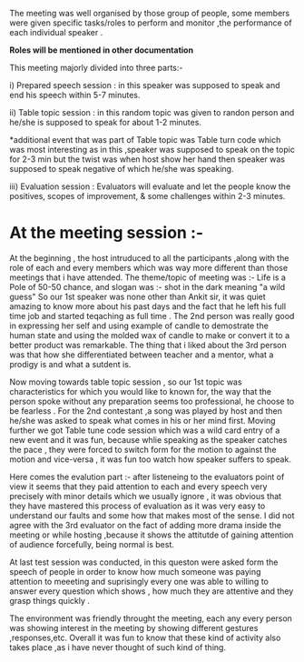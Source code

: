 The meeting was well organised by those group of people, some members were given specific tasks/roles to perform and monitor ,the performance of each individual speaker .

**Roles will be mentioned in other documentation**

This meeting majorly divided into three parts:-

i) Prepared speech session : in this speaker was supposed to speak and end his speech within 5-7 minutes.

ii) Table topic session : in this random topic was given to randon person and he/she is supposed to speak for about 1-2 minutes.

*additional event that was part of Table topic was Table turn code which was most interesting as in this ,speaker was supposed to speak on the topic for 2-3 min but the twist was when host show her hand then speaker was supposed to speak negative of which he/she was speaking.

iii) Evaluation session : Evaluators will evaluate and let the people know the positives, scopes of improvement, & some challenges within 2-3 minutes.

# At the meeting session :- 

At the beginning , the host intruduced to all the participants ,along with the role of each and every members which was way more different than those meetings that i have attended. The theme/topic of meeting was :- Life is a Pole of 50-50 chance, and slogan was :- shot in the dark meaning "a wild guess"
So our 1st speaker was none other than Ankit sir, it was quiet amazing to know more about his past days and the fact that he left his full time job and started teqaching as full time . 
The 2nd person was really good in expressing her self and using example of candle to demostrate the human state and using the molded wax of candle to make or convert it to a better product was remarkable. 
The thing that i liked about the 3rd person was that how she differentiated between teacher and a mentor, what a prodigy is and what a sutdent is.

Now moving towards table topic session , so our 1st topic was characteristics for which you would like to known for, the way that the person spoke without any preparation seems too professional, he choose to be fearless . For the 2nd contestant ,a song was played by host and then he/she was asked to speak what comes in his or her mind first.
Moving further we got Table tune code session which was a wild card entry of a new event and it was fun, because whlie speaking as the speaker catches the pace , they were forced to switch form for the motion to against the motion and vice-versa , it was fun too watch how speaker suffers to speak.

Here comes the evalution part :- after listeneing to the evaluators point of view it seems that they paid attention to each and every speech very precisely with minor details which we usually ignore , it was obvious that they have mastered this process of evaluation as it was very easy to understand our faults and some how that makes most of the sense.
I did not agree with the 3rd evaluator on the fact of adding more drama inside the meeting or while hosting ,because it shows the attitutde of gaining attention of audience forcefully, being normal is best.

At last test session was conducted, in this queston were asked form the speech of people in order to know how much someone was paying attention to meeeting and suprisingly every one was able to willing to answer every question which shows , how much they are attentive and they grasp things quickly .

The environment was friendly throught the meeting, each any every person was showing interest in the meeting by showing different gestures ,responses,etc.
Overall it was fun to know that these kind of activity also takes place ,as i have never thought of such kind of thing.
